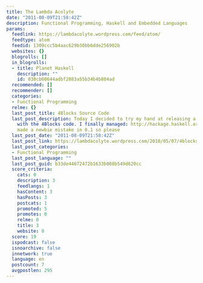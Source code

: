 ```yaml
---
title: The Lambda Acolyte
date: "2011-08-09T21:58:42Z"
description: Functional Programming, Haskell and Embedded Languages
params:
  feedlink: https://lambdacolyte.wordpress.com/feed/atom/
  feedtype: atom
  feedid: 1309ccc5b4aac629b30bb6dde256902b
  websites: {}
  blogrolls: []
  in_blogrolls:
  - title: Planet Haskell
    description: ""
    id: 038cb00644adbf2883a55b34b4b804ad
  recommended: []
  recommender: []
  categories:
  - Functional Programming
  relme: {}
  last_post_title: 4Blocks Source Code
  last_post_description: Today I decided to try my hand at releasing a cabal package
    with the 4Blocks code. I finally managed: http://hackage.haskell.org/package/4Blocks-0.2. (I
    made a newbie mistake in 0.1 so please
  last_post_date: "2011-08-09T21:58:42Z"
  last_post_link: https://lambdacolyte.wordpress.com/2010/05/07/4blocks-source-code/
  last_post_categories:
  - Functional Programming
  last_post_language: ""
  last_post_guid: b33de44672472b1633b088b549d620cc
  score_criteria:
    cats: 0
    description: 3
    feedlangs: 1
    hasContent: 3
    hasPosts: 3
    postcats: 1
    promoted: 5
    promotes: 0
    relme: 0
    title: 3
    website: 0
  score: 19
  ispodcast: false
  isnoarchive: false
  innetwork: true
  language: en
  postcount: 7
  avgpostlen: 295
---
```

